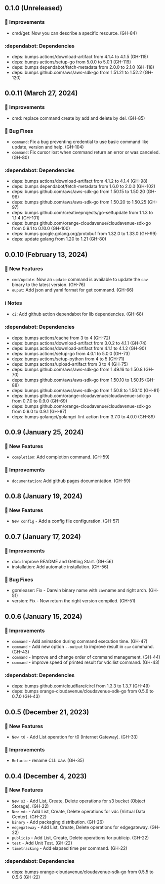 ## 0.1.0 (Unreleased)

### :tada: **Improvements**

* cmd/get: Now you can describe a specific resource. (GH-84)

### :dependabot: **Dependencies**

* deps: bumps actions/download-artifact from 4.1.4 to 4.1.5 (GH-115)
* deps: bumps actions/setup-go from 5.0.0 to 5.0.1 (GH-119)
* deps: bumps dependabot/fetch-metadata from 2.0.0 to 2.1.0 (GH-118)
* deps: bumps github.com/aws/aws-sdk-go from 1.51.21 to 1.52.2 (GH-120)

## 0.0.11 (March 27, 2024)

### :tada: **Improvements**

* cmd: replace command create by add and delete by del. (GH-85)

### :bug: **Bug Fixes**

* `command`: Fix a bug preventing credential to use basic command like update, version and help. (GH-104)
* `command`: Fix cursor lost when command return an error or was canceled. (GH-80)

### :dependabot: **Dependencies**

* deps: bumps actions/download-artifact from 4.1.2 to 4.1.4 (GH-98)
* deps: bumps dependabot/fetch-metadata from 1.6.0 to 2.0.0 (GH-102)
* deps: bumps github.com/aws/aws-sdk-go from 1.50.15 to 1.50.20 (GH-96)
* deps: bumps github.com/aws/aws-sdk-go from 1.50.20 to 1.50.25 (GH-97)
* deps: bumps github.com/creativeprojects/go-selfupdate from 1.1.3 to 1.1.4 (GH-101)
* deps: bumps github.com/orange-cloudavenue/cloudavenue-sdk-go from 0.9.1 to 0.10.0 (GH-100)
* deps: bumps google.golang.org/protobuf from 1.32.0 to 1.33.0 (GH-99)
* deps: update golang from 1.20 to 1.21 (GH-80)

## 0.0.10 (February 13, 2024)

### :rocket: **New Features**

* `cmd/update`: Now an `update` command is available to update the `cav` binary to the latest version. (GH-76)
* `ouput`: Add json and yaml format for get command. (GH-66)
### :information_source: **Notes**

* `ci`: Add github action dependabot for lib dependencies. (GH-68)

### :dependabot: **Dependencies**

* deps: bumps actions/cache from 3 to 4 (GH-72)
* deps: bumps actions/download-artifact from 3.0.2 to 4.1.1 (GH-74)
* deps: bumps actions/download-artifact from 4.1.1 to 4.1.2 (GH-90)
* deps: bumps actions/setup-go from 4.0.1 to 5.0.0 (GH-73)
* deps: bumps actions/setup-python from 4 to 5 (GH-71)
* deps: bumps actions/upload-artifact from 3 to 4 (GH-75)
* deps: bumps github.com/aws/aws-sdk-go from 1.49.16 to 1.50.8 (GH-70)
* deps: bumps github.com/aws/aws-sdk-go from 1.50.10 to 1.50.15 (GH-88)
* deps: bumps github.com/aws/aws-sdk-go from 1.50.8 to 1.50.10 (GH-81)
* deps: bumps github.com/orange-cloudavenue/cloudavenue-sdk-go from 0.7.0 to 0.9.0 (GH-69)
* deps: bumps github.com/orange-cloudavenue/cloudavenue-sdk-go from 0.9.0 to 0.9.1 (GH-87)
* deps: bumps golangci/golangci-lint-action from 3.7.0 to 4.0.0 (GH-89)

## 0.0.9 (January 25, 2024)

### :rocket: **New Features**

* `completion`: Add completion command. (GH-59)

### :tada: **Improvements**

* `documentation`: Add github pages documentation. (GH-59)

## 0.0.8 (January 19, 2024)

### :rocket: **New Features**

* `New config` -  Add a config file configuration. (GH-57)


## 0.0.7 (January 17, 2024)

### :tada: **Improvements**

* doc: Improve README and Getting Start. (GH-56)
* installation: Add automatic installation. (GH-56)

### :bug: **Bug Fixes**

* goreleaser: Fix - Darwin binary name with `cav`name and right arch. (GH-51)
* version: Fix - Now return the right version compiled. (GH-51)

## 0.0.6 (January 15, 2024)

### :tada: **Improvements**

* `command` - Add animation during command execution time. (GH-47)
* `command` - Add new option `--output` to improve result in `cav` command. (GH-43)
* `command` - improve and change order of command management. (GH-44)
* `command` - improve speed of printed result for vdc list command. (GH-43)

### :dependabot: **Dependencies**

* deps: bumps github.com/cloudflare/circl from 1.3.3 to 1.3.7 (GH-49)
* deps: bumps orange-cloudavenue/cloudavenue-sdk-go from 0.5.6 to 0.7.0 (GH-43)

## 0.0.5 (December  21, 2023)

### :rocket: **New Features**

* `New t0` - Add List operation for t0 (Internet Gateway). (GH-33)

### :tada: **Improvements**

* `Refacto` - rename CLI: cav. (GH-35)

## 0.0.4 (December  4, 2023)

### :rocket: **New Features**

* `New s3` - Add List, Create, Delete operations for s3 bucket (Object Storage). (GH-22)
* `New vdc` - Add List, Create, Delete operations for vdc (Virtual Data Center). (GH-22)
* `binary` - Add packaging distribution. (GH-26)
* `edgegateway` - Add List, Create, Delete operations for edgegateway. (GH-22)
* `publicip` - Add List, Create, Delete operations for publicip. (GH-22)
* `test` - Add Unit Test. (GH-22)
* `timetracking` - Add elapsed time per command. (GH-22)

### :dependabot: **Dependencies**

* deps: bumps orange-cloudavenue/cloudavenue-sdk-go from 0.5.5 to 0.5.6 (GH-22)
